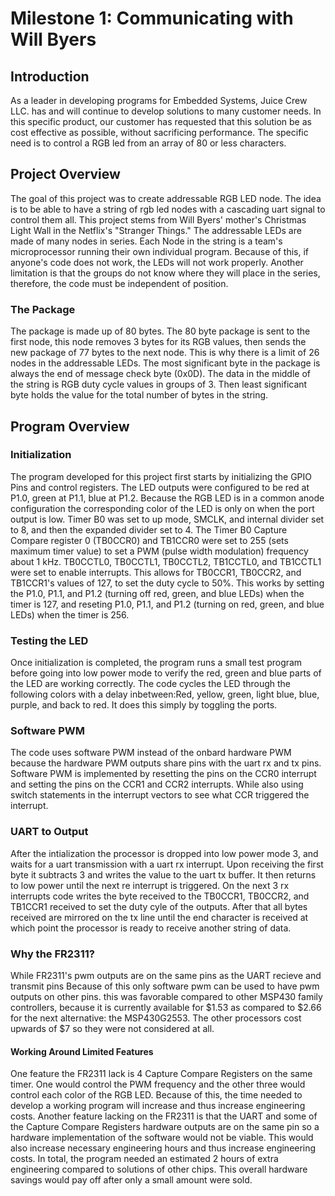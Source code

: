 # Milestone 1: Communicating with Will Byers
## Introduction
As a leader in developing programs for Embedded Systems, Juice Crew LLC. has and will continue to develop solutions to many customer needs. In this specific product, our customer has requested that this solution be as cost effective as possible, without sacrificing performance. The specific need is to control a RGB led from an array of 80 or less characters.
## Project Overview
The goal of this project was to create addressable RGB LED node. The idea is to be able to have a string of rgb led nodes with a cascading uart signal to control them all. This project stems from Will Byers' mother's Christmas Light Wall in the Netflix's "Stranger Things." The addressable LEDs are made of many nodes in series. Each Node in the string is a team's microprocessor running their own individual program. Because of this, if anyone's code does not work, the LEDs will not work properly. Another limitation is that the groups do not know where they will place in the series, therefore, the code must be independent of position.
### The Package
The package is made up of 80 bytes. The 80 byte package is sent to the first node, this node removes 3 bytes for its RGB values, then sends the new package of 77 bytes to the next node. This is why there is a limit of 26 nodes in the addressable LEDs. The most significant byte in the package is always the end of message check byte (0x0D). The data in the middle of the string is RGB duty cycle values in groups of 3. Then least significant byte holds the value for the total number of bytes in the string. 
## Program Overview
### Initialization
The program developed for this project first starts by initializing the GPIO Pins and control registers. The LED outputs were configured to be red at P1.0, green at P1.1, blue at P1.2. Because the RGB LED is in a common anode configuration the corresponding color of the LED is only on when the port output is low. Timer B0 was set to up mode, SMCLK, and internal divider set to 8, and then the expanded divider set to 4. The Timer B0 Capture Compare register 0 (TB0CCR0) and TB1CCR0 were set to 255 (sets maximum timer value) to set a PWM (pulse width modulation) frequency about 1 kHz. TB0CCTL0, TB0CCTL1, TB0CCTL2, TB1CCTL0, and TB1CCTL1 were set to enable interrupts. This allows for TB0CCR1, TB0CCR2, and TB1CCR1's values of 127, to set the duty cycle to 50%. This works by setting the P1.0, P1.1, and P1.2 (turning off red, green, and blue LEDs) when the timer is 127, and reseting P1.0, P1.1, and P1.2 (turning on red, green, and blue LEDs) when the timer is 256.
### Testing the LED
Once initialization is completed, the program runs a small test program before going into low power mode to verify the red, green and blue parts of the LED are working correctly. The code cycles the LED through the following colors with a delay inbetween:Red, yellow, green, light blue, blue, purple, and back to red. It does this simply by toggling the ports.
### Software PWM
The code uses software PWM instead of the onbard hardware PWM because the hardware PWM outputs share pins with the uart rx and tx pins. Software PWM is implemented by resetting the pins on the CCR0 interrupt and setting the pins on the CCR1 and CCR2 interrupts. While also using switch statements in the interrupt vectors to see what CCR triggered the interrupt. 
### UART to Output
After the intialization the processor is dropped into low power mode 3, and waits for a uart transmission with a uart rx interrupt. Upon receiving the first byte it subtracts 3 and writes the value to the uart tx buffer. It then returns to low power until the next re interrupt is triggered. On the next 3 rx interrupts code writes the byte received to the TB0CCR1, TB0CCR2, and TB1CCR1 received to set the duty cyle of the outputs. After that all bytes received are mirrored on the tx line until the end character is received at which point the processor is ready to receive another string of data.
### Why the FR2311?
While FR2311's pwm outputs are on the same pins as the UART recieve and transmit pins Because of this only software pwm can be used to have pwm outputs on other pins. this was favorable compared to other MSP430 family controllers, because it is currently available for $1.53 as compared to $2.66 for the next alternative: the MSP430G2553. The other processors cost upwards of $7 so they were not considered at all.

#### Working Around Limited Features
One feature the FR2311 lack is 4 Capture Compare Registers on the same timer. One would control the PWM frequency and the other three would control each color of the RGB LED.  Because of this, the time needed to develop a working program will increase and thus increase engineering costs. 
Another feature lacking on the FR2311 is that the UART and some of the Capture Compare Registers hardware outputs are on the same pin so a hardware implementation of the software would not be viable. This would also increase necessary engineering hours and thus increase engineering costs.
In total, the program needed an estimated 2 hours of extra engineering compared to solutions of other chips. This overall hardware savings would pay off after only a small amount were sold.
